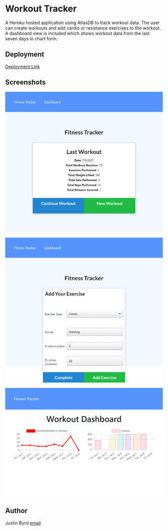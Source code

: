 # Workout Tracker
A Heroku hosted application using AtlasDB to track workout data.  The user can create workouts and add cardio or resistance exercises to the workout.  A dashboard view is included which shows workout data from the last seven days in chart form.

## Deployment

[Deployment Link](https://jbyrd-workout-tracker.herokuapp.com/)

## Screenshots

![Main Page](./assets/mainPage.png)

![Add Exercise Page](./assets/addExercise.png)

![Dashboard Page](./assets/dashboard.png)

## Author

Justin Byrd [email](mailto:justin_byrd@hotmail.com)
